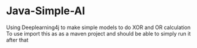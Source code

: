 # Java-Simple-AI
Using Deeplearning4j to make simple models to do XOR and OR calculation <br>
To use import this as as a maven project and should be able to simply run it after that
